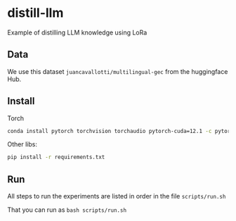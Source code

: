 # distill-llm

Example of distilling LLM knowledge using LoRa

## Data

We use this dataset ```juancavallotti/multilingual-gec``` from the huggingface Hub.

## Install

Torch

```bash
conda install pytorch torchvision torchaudio pytorch-cuda=12.1 -c pytorch -c nvidia
```

Other libs:

```bash
pip install -r requirements.txt
```

## Run

All steps to run the experiments are listed in order in the file ```scripts/run.sh```

That you can run as ```bash scripts/run.sh```